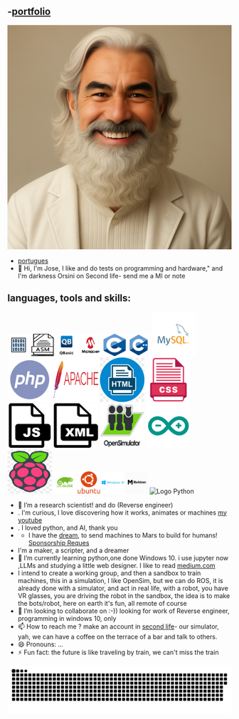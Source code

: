 -[portfolio](https://github.com/0joseDark/portfolio) 
-
![jose](https://github.com/0joseDark/0joseDark/blob/main/assets/my-foto-ChatGPT.jpg)
- [portugues](https://github.com/0joseDark/0joseDark/blob/main/doc-pt/pt-README.md)
- 👋 Hi, I'm Jose, I like and do tests on programming and hardware," and I'm darkness Orsini on Second life- send me a MI or note
## languages, tools and skills:
<img src="https://github.com/0joseDark/0joseDark/blob/main/assets/CODIGO-MAQUNA.jpg" alt="Descrição" width="50" height="50"> <img src="https://github.com/0joseDark/0joseDark/blob/main/assets/asm.jpg" alt="Descrição" width="50" height="50"> <img src="https://github.com/0joseDark/0joseDark/blob/main/assets/qbasic.jpg"  alt="Descrição" width="50" height="50"> <img src="https://github.com/0joseDark/0joseDark/blob/main/assets/Microchip.png" alt="Descrição" width="50" height="50"> <img src="https://github.com/0joseDark/0joseDark/blob/main/assets/c.png" alt="Descrição" width="50" height="50"> <img src="https://github.com/0joseDark/0joseDark/blob/main/assets/cpp.jpg" alt="Descrição" width="50" height="50"> <img src="https://github.com/0joseDark/0joseDark/blob/main/assets/mysql-logo.svg" alt="MySQL Logo" width="100" height="100"> <img src="https://github.com/0joseDark/0joseDark/blob/main/assets/php.svg" alt="php" width="100" height="100"> <img src="https://github.com/0joseDark/0joseDark/blob/main/assets/apache-ico.png" alt="apache" width="100" height="100"> <img src="https://github.com/0joseDark/0joseDark/blob/main/assets/html.jpg" alt="html" width="100" height="100"> <img src="https://github.com/0joseDark/0joseDark/blob/main/assets/css-ico.png" alt="css" width="100" height="100"> <img src="https://github.com/0joseDark/0joseDark/blob/main/assets/js-file-icon.png" alt="javascript" width="100" height="100"> <img src="https://github.com/0joseDark/0joseDark/blob/main/assets/xml.png" alt="xml" width="100" height="100"> <img src="https://github.com/0joseDark/0joseDark/blob/main/assets/Opensimulator_logo200x160.png" alt="opensim" width="100" height="100"> <img src="https://github.com/0joseDark/0joseDark/blob/main/assets/arduino.png" width="100" height="100"> <img src="https://github.com/0joseDark/0joseDark/blob/main/assets/raspberry-pi-icon.jpg" alt="raspberry pi" width="100" height="100"> <img src="https://github.com/0joseDark/my-python-book/blob/main/imagens/opensuse.png" alt="opensuse" width="50" height="50"> <img src="https://github.com/0joseDark/my-python-book/blob/main/imagens/ubuntu.png" alt="ubuntu" width="50" height="50"> <img src="https://github.com/0joseDark/my-python-book/blob/main/imagens/windows-10-logo.svg" alt="windows 10" width="50" height="50"> <img src="https://github.com/0joseDark/0joseDark/blob/main/assets/markdown-ico-1.png" alt="Markdown" width="50" height="50">  ![Logo Python](https://www.python.org/static/community_logos/python-logo.png)

- 👀 I’m a research scientist! and do (Reverse engineer)
-  . I'm curious, I love discovering how it works, animates or machines
  [my youtube](https://www.youtube.com/@jose33206)
-  . I loved python, and AI, thank you
- - I have the [dream](https://github.com/0joseDark/dream/blob/main/doc-en/en-README.md), to send machines to Mars to build for humans! [Sponsorship Reques](https://github.com/0joseDark/0joseDark/blob/main/doc-en/Sponsorship-Request.md)
 - I'm a maker, a scripter, and a dreamer
- 🌱 I’m currently learning python,one done Windows 10. i use jupyter now ,LLMs and studying a little web designer. I like to read [medium.com](https://medium.com)
- I intend to create a working group, and then a sandbox to train machines, this in a simulation, I like OpenSim, but we can do ROS, it is already done with a simulator, and act in real life, with a robot, you have VR glasses, you are driving the robot in the sandbox, the idea is to make the bots/robot, here on earth it's fun, all remote of course
- 💞️ I’m looking to collaborate on :-)) looking for work of Reverse engineer, programming in windows 10, only
- 📫 How to reach me ? make an account in [second life](https://secondlife.com/)- our simulator, yah, we can have a coffee on the terrace of a bar and talk to others.
- 😄 Pronouns: ...
- ⚡ Fun fact: the future is like traveling by train, we can't miss the train

<p align="center">
 <img width="1000" src="assets/snake.svg" alt="snake"/>
</p>
<!---
0joseDark/0joseDark is a ✨ special ✨ repository because its `README.md` (this file) appears on your GitHub profile.
You can click the Preview link to take a look at your changes.
--->
